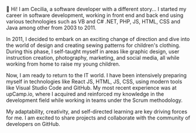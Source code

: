 👋 Hi! I am Cecilia, a software developer with a different story... I started my career in software development, working in front end and back end using various technologies such as VB and C# .NET, PHP, JS, HTML, CSS and Java among other from 2003 to 2011.

In 2011, I decided to embark on an exciting change of direction and dive into the world of design and creating sewing patterns for children's clothing. During this phase, I self-taught myself in areas like graphic design, user instruction creation, photography, marketing, and social media, all while working from home to raise my young children.

Now, I am ready to return to the IT world. I have been intensively preparing myself in technologies like React JS, HTML, JS, CSS, using modern tools like Visual Studio Code and GitHub. My most recent experience was at upCamp.io, where I acquired and reinforced my knowledge in the development field while working in teams under the Scrum methodology.

My adaptability, creativity, and self-directed learning are key driving forces for me. I am excited to share projects and collaborate with the community of developers on GitHub.
